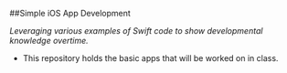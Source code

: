 ##Simple iOS App Development 

_Leveraging various examples of Swift code to show developmental knowledge overtime._

- This repository holds the basic apps that will be worked on in class. 